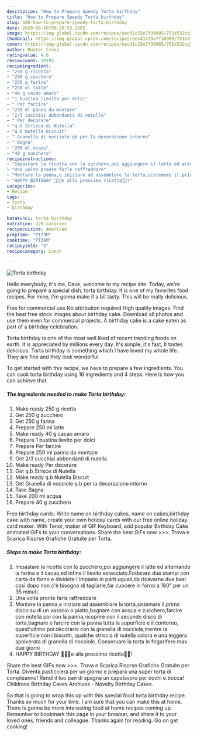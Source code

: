 ```yaml
---
description: "How to Prepare Speedy Torta birthday"
title: "How to Prepare Speedy Torta birthday"
slug: 580-how-to-prepare-speedy-torta-birthday
date: 2020-08-16T06:20:53.150Z
image: https://img-global.cpcdn.com/recipes/eecd1c15e7f30985/751x532cq70/torta-birthday-recipe-main-photo.jpg
thumbnail: https://img-global.cpcdn.com/recipes/eecd1c15e7f30985/751x532cq70/torta-birthday-recipe-main-photo.jpg
cover: https://img-global.cpcdn.com/recipes/eecd1c15e7f30985/751x532cq70/torta-birthday-recipe-main-photo.jpg
author: Hunter Cross
ratingvalue: 4.6
reviewcount: 19193
recipeingredient:
- "250 g ricotta"
- "250 g zucchero"
- "250 g farina"
- "250 ml latte"
- "40 g cacao amaro"
- "1 bustina lievito per dolci"
- " Per farcire"
- "250 ml panna da montare"
- "2/3 cucchiai abbondanti di nutella"
- " Per decorare"
- "q.b Strisce di Nutella"
- "q.b Nutella Biscuit"
- " Granella di nocciole qb per la decorazione intorno"
- " Bagna"
- "200 ml acqua"
- "40 g zucchero"
recipeinstructions:
- "Impastare la ricotta con lo zucchero,poi aggiungere il latte ed alternando la farina e il cacao,ed infine il lievito setacciato.Foderare due stampi con carta da forno e dividete l&#39;impasto in parti uguali,da ricavarne due basi così dopo non c&#39;è bisogno di tagliarle,far cuocere in forno a 180° per un 35 minuti."
- "Una volta pronte farle raffreddare"
- "Montare la panna,e iniziare ad assemblare la torta,sistemare il.primo disco su di un vassoio o piatto,bagnare con acqua e zucchero,farcire con nutella poi con la panna,ricoprire con il secondo disco di torta,bagnare e farcire con la panna tutta la superficie e il contorno, quest&#39;ultimo poi decorarlo con la granella di nocciole,mentre la superficie con i biscotti, qualche striscia di nutella colora e una leggera spolverata di granella di nocciole. Conservare la torta in frigorifero max due giorni"
- "HAPPY BIRTHDAY 🎂🎊🎉e alla prossima ricetta👩‍🍳!"
categories:
- Recipe
tags:
- torta
- birthday

katakunci: torta birthday 
nutrition: 229 calories
recipecuisine: American
preptime: "PT23M"
cooktime: "PT36M"
recipeyield: "3"
recipecategory: Lunch

---
```



![Torta birthday](https://img-global.cpcdn.com/recipes/eecd1c15e7f30985/751x532cq70/torta-birthday-recipe-main-photo.jpg)

Hello everybody, it's me, Dave, welcome to my recipe site. Today, we're going to prepare a special dish, torta birthday. It is one of my favorites food recipes. For mine, I'm gonna make it a bit tasty. This will be really delicious.

Free for commercial use No attribution required High quality images. Find the best free stock images about birthday cake. Download all photos and use them even for commercial projects. A birthday cake is a cake eaten as part of a birthday celebration.

Torta birthday is one of the most well liked of recent trending foods on earth. It is appreciated by millions every day. It's simple, it's fast, it tastes delicious. Torta birthday is something which I have loved my whole life. They are fine and they look wonderful.


To get started with this recipe, we have to prepare a few ingredients. You can cook torta birthday using 16 ingredients and 4 steps. Here is how you can achieve that.

<!--inarticleads1-->

##### The ingredients needed to make Torta birthday:

1. Make ready 250 g ricotta
1. Get 250 g zucchero
1. Get 250 g farina
1. Prepare 250 ml latte
1. Make ready 40 g cacao amaro
1. Prepare 1 bustina lievito per dolci
1. Prepare  Per farcire
1. Prepare 250 ml panna da montare
1. Get 2/3 cucchiai abbondanti di nutella
1. Make ready  Per decorare
1. Get q.b Strisce di Nutella
1. Make ready q.b Nutella Biscuit
1. Get  Granella di nocciole q.b per la decorazione intorno
1. Take  Bagna
1. Take 200 ml acqua
1. Prepare 40 g zucchero


Free birthday cards: Write name on birthday cakes, name on cakes,birthday cake with name, create your own holiday cards with our free online holiday card maker. With Tenor, maker of GIF Keyboard, add popular Birthday Cake animated GIFs to your conversations. Share the best GIFs now &gt;&gt;&gt;. Trova e Scarica Risorse Grafiche Gratuite per Torta. 

<!--inarticleads2-->

##### Steps to make Torta birthday:

1. Impastare la ricotta con lo zucchero,poi aggiungere il latte ed alternando la farina e il cacao,ed infine il lievito setacciato.Foderare due stampi con carta da forno e dividete l&#39;impasto in parti uguali,da ricavarne due basi così dopo non c&#39;è bisogno di tagliarle,far cuocere in forno a 180° per un 35 minuti.
1. Una volta pronte farle raffreddare
1. Montare la panna,e iniziare ad assemblare la torta,sistemare il.primo disco su di un vassoio o piatto,bagnare con acqua e zucchero,farcire con nutella poi con la panna,ricoprire con il secondo disco di torta,bagnare e farcire con la panna tutta la superficie e il contorno, quest&#39;ultimo poi decorarlo con la granella di nocciole,mentre la superficie con i biscotti, qualche striscia di nutella colora e una leggera spolverata di granella di nocciole. Conservare la torta in frigorifero max due giorni
1. HAPPY BIRTHDAY 🎂🎊🎉e alla prossima ricetta👩‍🍳!


Share the best GIFs now &gt;&gt;&gt;. Trova e Scarica Risorse Grafiche Gratuite per Torta. Diventa pasticciera per un giorno e prepara una super torta di compleanno! Rendi il tuo pan di spagna un capolavoro per occhi e.bocca! Childrens Birthday Cakes Archives - Novelty Birthday Cakes. 

So that is going to wrap this up with this special food torta birthday recipe. Thanks so much for your time. I am sure that you can make this at home. There is gonna be more interesting food at home recipes coming up. Remember to bookmark this page in your browser, and share it to your loved ones, friends and colleague. Thanks again for reading. Go on get cooking!

